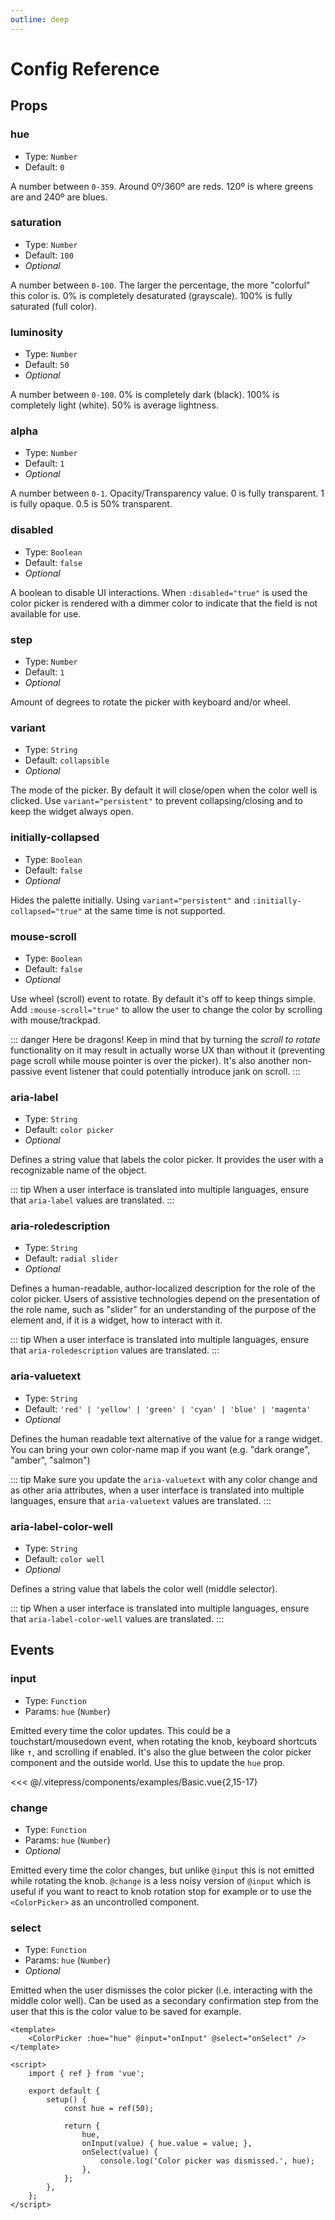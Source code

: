 ```yaml
---
outline: deep
---
```


# Config Reference

## Props

### hue

-   Type: `Number`
-   Default: `0`

A number between `0-359`. Around 0º/360º are reds. 120º is where greens are and 240º are blues.

### saturation

-   Type: `Number`
-   Default: `100`
-   _Optional_

A number between `0-100`. The larger the percentage, the more "colorful" this color is. 0% is completely desaturated (grayscale). 100% is fully saturated (full color).

### luminosity

-   Type: `Number`
-   Default: `50`
-   _Optional_

A number between `0-100`. 0% is completely dark (black). 100% is completely light (white). 50% is average lightness.

### alpha

-   Type: `Number`
-   Default: `1`
-   _Optional_

A number between `0-1`. Opacity/Transparency value. 0 is fully transparent. 1 is fully opaque. 0.5 is 50% transparent.

### disabled

-   Type: `Boolean`
-   Default: `false`
-   _Optional_

A boolean to disable UI interactions. When `:disabled="true"` is used the color picker is rendered with a dimmer color to indicate that the field is not available for use.

### step

-   Type: `Number`
-   Default: `1`
-   _Optional_

Amount of degrees to rotate the picker with keyboard and/or wheel.

### variant

-   Type: `String`
-   Default: `collapsible`
-   _Optional_

The mode of the picker. By default it will close/open when the color well is clicked. Use `variant="persistent"` to prevent collapsing/closing and to keep the widget always open.

### initially-collapsed

-   Type: `Boolean`
-   Default: `false`
-   _Optional_

Hides the palette initially. Using `variant="persistent"` and `:initially-collapsed="true"` at the same time is not supported.

### mouse-scroll

-   Type: `Boolean`
-   Default: `false`
-   _Optional_

Use wheel (scroll) event to rotate. By default it's off to keep things simple. Add `:mouse-scroll="true"` to allow the user to change the color by scrolling with mouse/trackpad.

::: danger Here be dragons!
Keep in mind that by turning the _scroll to rotate_ functionality on it may result in actually worse UX than without it (preventing page scroll while mouse pointer is over the picker). It's also another non-passive event listener that could potentially introduce jank on scroll.
:::

### aria-label

-   Type: `String`
-   Default: `color picker`
-   _Optional_

Defines a string value that labels the color picker. It provides the user with a recognizable name of the object.

::: tip
When a user interface is translated into multiple languages, ensure that `aria-label` values are translated.
:::

### aria-roledescription

-   Type: `String`
-   Default: `radial slider`
-   _Optional_

Defines a human-readable, author-localized description for the role of the color picker. Users of assistive technologies depend on the presentation of the role name, such as "slider" for an understanding of the purpose of the element and, if it is a widget, how to interact with it.

::: tip
When a user interface is translated into multiple languages, ensure that `aria-roledescription` values are translated.
:::

### aria-valuetext

-   Type: `String`
-   Default: `'red' | 'yellow' | 'green' | 'cyan' | 'blue' | 'magenta'`
-   _Optional_

Defines the human readable text alternative of the value for a range widget. You can bring your own color-name map if you want (e.g. "dark orange", "amber", "salmon")

::: tip
Make sure you update the `aria-valuetext` with any color change and as other aria attributes, when a user interface is translated into multiple languages, ensure that `aria-valuetext` values are translated.
:::

### aria-label-color-well

-   Type: `String`
-   Default: `color well`
-   _Optional_

Defines a string value that labels the color well (middle selector).

::: tip
When a user interface is translated into multiple languages, ensure that `aria-label-color-well` values are translated.
:::

## Events

### input

-   Type: `Function`
-   Params: `hue` (`Number`)

Emitted every time the color updates. This could be a touchstart/mousedown event, when rotating the knob, keyboard shortcuts like <kbd>↑</kbd>, and scrolling if enabled. It's also the glue between the color picker component and the outside world. Use this to update the `hue` prop.

<<< @/.vitepress/components/examples/Basic.vue{2,15-17}

### change

-   Type: `Function`
-   Params: `hue` (`Number`)
-   _Optional_

Emitted every time the color changes, but unlike `@input` this is not emitted while rotating the knob. `@change` is a less noisy version of `@input` which is useful if you want to react to knob rotation stop for example or to use the `<ColorPicker>` as an uncontrolled component.

### select

-   Type: `Function`
-   Params: `hue` (`Number`)
-   _Optional_

Emitted when the user dismisses the color picker (i.e. interacting with the middle color well). Can be used as a secondary confirmation step from the user that this is the color value to be saved for example.

```vue{2,15,16,17}
<template>
    <ColorPicker :hue="hue" @input="onInput" @select="onSelect" />
</template>

<script>
    import { ref } from 'vue';

    export default {
        setup() {
            const hue = ref(50);

            return {
                hue,
                onInput(value) { hue.value = value; },
                onSelect(value) {
                    console.log('Color picker was dismissed.', hue);
                },
            };
        },
    };
</script>
```
